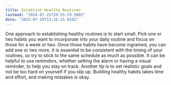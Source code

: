```yaml
---
title: Establish Healthy Routines
lastmod: "2024-07-25T20:55:29.580Z"
date: "2023-07-19T13:16:15.919Z"
---
```


One approach to establishing healthy routines is to start small. Pick one or two habits you want to incorporate into your daily routine and focus on those for a week or two. Once those habits have become ingrained, you can add one or two more. It is essential to be consistent with the timing of your routines, so try to stick to the same schedule as much as possible. It can be helpful to use reminders, whether setting the alarm or having a visual reminder, to help you stay on track. Another tip is to set realistic goals and not be too hard on yourself if you slip up. Building healthy habits takes time and effort, and making mistakes is okay.
